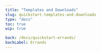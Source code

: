 ```yaml
---
title: "Templates and Downloads"
slug: quickstart-templates-and-downloads
type: "docs"
toc: true
wip: true

back: /docs/quickstart-errands/
backLabel: Errands
---
```

